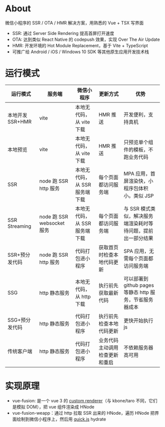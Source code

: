 # About

微信小程序的 SSR / OTA / HMR 解决方案，用熟悉的 Vue + TSX 写界面

* SSR: 通过 Server Side Rendering 提高首屏打开速度
* OTA: 达到类似 React Native 的 codepush 效果，实现 Over The Air Update
* HMR: 开发环境的 Hot Module Replacement，基于 Vite + TypeScript
* 可推广给 Android / iOS / Windows 10 SDK 等其他原生应用开发技术栈

# 运行模式

| 运行模式 | 服务端 | 微信小程序 | 更新方式 | 优势 |
| ---     | ---    | ---       | ---     | --- |
| 本地开发 SSR+HMR | vite |  本地无代码，从 vite 下载 | HMR 推送 | 开发便利，支持真机 |
| 本地预览 |  vite | 本地无代码，从 vite 下载 | HMR 推送 | 只预览单个组件的模板，不跑业务代码 |
| SSR | node 跑 SSR http 服务 | 本地无代码，从 SSR 服务端下载 | 每个页面都访问服务端 | MPA 应用，首屏渲染快，小程序包体积小。类似 JSP |
| SSR Streaming | node 跑 SSR websocket 服务 | 本地无代码，从 SSR 服务端下载 | 每个页面都访问服务端 | 与 SSR 模式类似，解决服务端渲染耗时等待问题，提前出一部分结果 |
| SSR+预分发代码 | node 跑 SSR http 服务 | 代码打包进小程序 | 获取首页时检查本地代码更新 | SPA 应用，无需每个页面都访问服务端 |
| SSG | http 静态服务 | 本地无代码，从 http 下载 | 执行前先获取最新代码 | 可以部署到 github pages 等静态 http 服务，节省服务器成本 |
| SSG+预分发代码 | http 静态服务 | 代码打包进小程序 | 执行前先检查本地代码更新 | 更快开始执行 js |
| 传统客户端 | http 静态服务 | 代码打包进小程序 | 业务代码主动调用检查更新和重启 | 不依赖服务器高可用 |

# 实现原理

* vue-fusion: 是一个 vue 3 的 [custom renderer](https://vuejs.org/api/custom-renderer.html)（与 kbone/taro 不同，它们是模拟 DOM），把 vue 组件渲染成 HNode
* vue-fusion-weapp：通过 http 拉取 SSR 出来的 HNode，遍历 HNode 把界面绘制到微信小程序上，然后用 [quick.js](https://github.com/taowen/define-function) hydrate